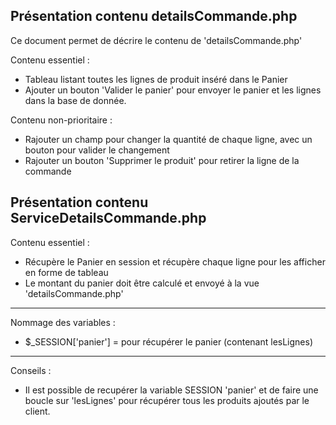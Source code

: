 ## Présentation contenu detailsCommande.php

Ce document permet de décrire le contenu de 'detailsCommande.php'

Contenu essentiel : 

+ Tableau listant toutes les lignes de produit inséré dans le Panier
+ Ajouter un bouton 'Valider le panier' pour envoyer le panier et les lignes dans la base de donnée.

Contenu non-prioritaire :

+ Rajouter un champ pour changer la quantité de chaque ligne, avec un bouton pour valider le changement
+ Rajouter un bouton 'Supprimer le produit' pour retirer la ligne de la commande
## Présentation contenu ServiceDetailsCommande.php

Contenu essentiel : 
+ Récupère le Panier en session et récupère chaque ligne pour les afficher en forme de tableau
+ Le montant du panier doit être calculé et envoyé à la vue 'detailsCommande.php'
<hr>

Nommage des variables :

+ $_SESSION['panier'] = pour récupérer le panier (contenant lesLignes)
<hr>

Conseils :

+ Il est possible de recupérer la variable SESSION 'panier' et de faire une boucle sur 'lesLignes' pour récupérer tous les produits ajoutés par le client.